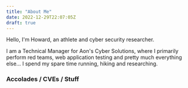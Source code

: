 ```yaml
---
title: "About Me"
date: 2022-12-29T22:07:05Z
draft: true
---
```


Hello, I'm Howard, an athlete and cyber security researcher.

I am a Technical Manager for Aon's Cyber Solutions, where I primarily perform red teams, web application testing and pretty much everything else... I spend my spare time running, hiking and researching.

### Accolades / CVEs / Stuff

